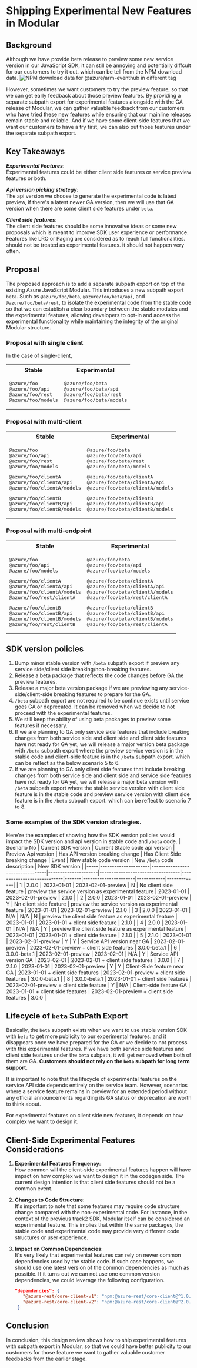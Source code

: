 # Shipping Experimental New Features in Modular

## Background

Although we have provide beta release to preview some new service version in our JavaScript SDK, it can still be annoying and potentially diffcult for our customers to try it out. which can be tell from the NPM download data.
![NPM download data for @azure/arm-eventhub in different tag](image.png)  

However, sometimes we want customers to try the preview feature, so that we can get early feedback about those preview features. By providing a separate subpath export for experimental features alongside with the GA release of Modular, we can gather valuable feedback from our customers who have tried these new features while ensuring that our mainline releases remain stable and reliable. And if we have some client-side features that we want our customers to have a try first, we can also put those features under the separate subpath export.

## Key Takeaways

**_Experimental Features_**:  
Experimental features could be either client side features or service preview features or both.  

**_Api version picking strategy_**:  
The api version we choose to generate the experimental code is latest preview, if there's a latest newer GA version, then we will use that GA version when there are some client side features under `beta`.  

**_Client side features_**:  
The client side features should be some innovative ideas or some new proposals which is meant to improve SDK user experience or performance. Features like LRO or Paging are considered as to reach full functionalities. should not be treated as experimental features. it should not happen very often.  

## Proposal

The proposed approach is to add a separate subpath export on top of the existing Azure JavaScript Modular. This introduces a new subpath export `beta`. Such as `@azure/foo/beta`, `@azure/foo/beta/api`, and `@azure/foo/beta/rest`, to isolate the experimental code from the stable code so that we can establish a clear boundary between the stable modules and the experimental features, allowing developers to opt-in and access the experimental functionality while maintaining the integrity of the original Modular structure.

### Proposal with single client

In the case of single-client,

<!-- markdownlint-disable MD033 -->
<table>
  <tr>
    <th>Stable</th>
    <th>Experimental</th>
  </tr>
  <tr>
    <td>
      <pre lang="typescript">
@azure/foo
@azure/foo/api
@azure/foo/rest
@azure/foo/models
</pre>
</td>
<td>
<pre lang="typescript">
@azure/foo/beta
@azure/foo/beta/api
@azure/foo/beta/rest
@azure/foo/beta/models
</pre>
</td>
  </tr>
</table>
<!-- markdownlint-enable MD033 -->

### Proposal with multi-client

<!-- markdownlint-disable MD033 -->
<table>
  <tr>
    <th>Stable</th>
    <th>Experimental</th>
  </tr>
  <tr>
    <td>
      <pre lang="typescript">
@azure/foo
@azure/foo/api
@azure/foo/rest
@azure/foo/models
</pre>
<pre lang="typescript">
@azure/foo/clientA
@azure/foo/clientA/api
@azure/foo/clientA/models
</pre>
<pre lang="typescript">
@azure/foo/clientB
@azure/foo/clientB/api
@azure/foo/clientB/models
</pre>
</td>
<td>
<pre lang="typescript">
@azure/foo/beta
@azure/foo/beta/api
@azure/foo/beta/rest
@azure/foo/beta/models
</pre>
<pre lang="typescript">
@azure/foo/beta/clientA
@azure/foo/beta/clientA/api
@azure/foo/beta/clientA/models
</pre>
<pre lang="typescript">
@azure/foo/beta/clientB
@azure/foo/beta/clientB/api
@azure/foo/beta/clientB/models
</pre>
</td>
  </tr>
</table>
<!-- markdownlint-enable MD033 -->

### Proposal with multi-endpoint

<!-- markdownlint-disable MD033 -->
<table>
  <tr>
    <th>Stable</th>
    <th>Experimental</th>
  </tr>
  <tr>
    <td>
      <pre lang="typescript">
@azure/foo
@azure/foo/api
@azure/foo/models
</pre>
<pre lang="typescript">
@azure/foo/clientA
@azure/foo/clientA/api
@azure/foo/clientA/models
@azure/foo/rest/clientA
</pre>
<pre lang="typescript">
@azure/foo/clientB
@azure/foo/clientB/api
@azure/foo/clientB/models
@azure/foo/rest/clientB
</pre>
</td>
<td>
<pre lang="typescript">
@azure/foo/beta
@azure/foo/beta/api
@azure/foo/beta/models
</pre>
<pre lang="typescript">
@azure/foo/beta/clientA
@azure/foo/beta/clientA/api
@azure/foo/beta/clientA/models
@azure/foo/beta/rest/clientA
</pre>
<pre lang="typescript">
@azure/foo/beta/clientB
@azure/foo/beta/clientB/api
@azure/foo/beta/clientB/models
@azure/foo/beta/rest/clientA
</pre>
</td>
  </tr>
</table>
<!-- markdownlint-enable MD033 -->

## SDK version policies  

1. Bump minor stable version with `/beta` subpath export if preview any service side/client side breaking/non-breaking features.
1. Release a beta package that reflects the code changes before GA the preview features.
1. Release a major beta version package if we are previewing any service-side/client-side breaking features to prepare for the GA.
1. `/beta` subpath export are not required to be continue exists until service goes GA or deprecated. It can be removed when we decide to not proceed with the experimental features.  
1. We still keep the ability of using beta packages to preview some features if necessary.
1. If we are planning to GA only service side features that include breaking changes from both service side and client side and client side features have not ready for GA yet, we will release a major version beta package with `/beta` subpath export where the preview service version is in the stable code and client-side feature is in the `/beta` subpath export. which can be reflect as the below scenario 5 to 6.
1. If we are planning to GA only client side features that include breaking changes from both service side and client side and service side features have not ready for GA yet, we will release a major beta version with `/beta` subpath export where the stable service version with client side feature is in the stable code and preview service version with client side feature is in the `/beta` subpath export. which can be reflect to scenario 7 to 8.

### Some examples of the SDK version strategies.
Here're the examples of showing how the SDK version policies would impact the SDK version and api version in stable code and `/beta` code.
| Scenario No | Current SDK version |	Current Stable code api version	| Preview Api version	 | Has API version breaking change |	Has Client Side breaking change	| Event	| New stable code version |	New `/beta` code description	| New SDK version |
|-----|---------------------|---------------------------------|---------------------|----------------------------------|----------------------------|-------|----------------------|------------|-------------|
| 1 | 2.0.0 | 2023-01-01 | 2023-02-01-preview | N | No client side feature | preview the service version as experimental feature | 2023-01-01 | 2023-02-01-preview | 2.1.0 |
| 2 | 2.0.0 | 2023-01-01 | 2023-02-01-preview | Y | Nn client side feature | preview the service version as experimental feature | 2023-01-01 | 2023-02-01-preview | 2.1.0 |
| 3 | 2.0.0 | 2023-01-01 | N/A | N/A | N | preview the client side feature as experimental feature | 2023-01-01 | 2023-01-01 + client side feature | 2.1.0 |
| 4 | 2.0.0 | 2023-01-01 | N/A | N/A | Y | preview the client side feature as experimental feature | 2023-01-01 | 2023-01-01 + client side feature | 2.1.0 |
| 5 | 2.1.0 | 2023-01-01 | 2023-02-01-preview | Y | Y | Service API version near GA | 2023-02-01-preview | 2023-02-01-preview + client side features | 3.0.0-beta.1 |
| 6 | 3.0.0-beta.1 | 2023-02-01-preview | 2023-02-01 | N/A | Y | Service API version GA | 2023-02-01 | 2023-02-01 + client side features | 3.0.0 |
| 7 | 2.1.0 | 2023-01-01 | 2023-02-01-preview | Y | Y | Client-Side feature near GA | 2023-01-01 + client side features | 2023-02-01-preview + client side features | 3.0.0-beta.1 |
| 8 | 3.0.0-beta.1 | 2023-01-01 + client side features | 2023-02-01-preview + client side feature | Y | N/A | Client-side feature GA | 2023-01-01 + client side features | 2023-02-01-preview + client side features | 3.0.0 |

## Lifecycle of `beta` SubPath Export

Basically, the `beta` subpath exists when we want to use stable version SDK with `beta` to get more publicity to our experimental features. and it disappears once we have prepared for the GA or we decide to not process with this experimental features. If we have both service side features and client side features under the `beta` subpath, it will get removed when both of them are GA.   **Customers should not rely on the `beta` subpath for long term support**. 

It is important to note that the lifecycle of experimental features on the service API side depends entirely on the service team. However, scenarios where a service feature remains in preview for an extended period without any official announcements regarding its GA status or deprecation are worth to think about.

For experimental features on client side new features, it depends on how complex we want to design it.

## Client-Side Experimental Features Considerations

1. **Experimental Features Frequency**:  
  How common will the client-side experimental features happen will have impact on how complex we want to design it in the codegen side. The current design intention is that client side features should not be a common event.

1. **Changes to Code Structure**:  
  It's important to note that some features may require code structure change compared with the non-experimental code. For instance, in the context of the previous track2 SDK, Modular itself can be considered an experimental feature. This implies that within the same packages, the stable code and experimental code may provide very different code structures or user experience.

1. **Impact on Common Dependencies**:  
  It's very likely that experimental features can rely on newer common dependencies used by the stable code. If such case happens, we should use one latest version of the common dependencies as much as possible. If it turns out we can not use one common version dependencies, we could leverage the following configuration.

   ```json
   "dependencies": {
      "@azure-rest/core-client-v1": "npm:@azure-rest/core-client@^1.0.0",
      "@azure-rest/core-client-v2": "npm:@azure-rest/core-client@^2.0.0"
    } 
   ```

## Conclusion

In conclusion, this design review shows how to ship experimental features with subpath export in Modular, so that we could have better publicity to our customers for those feature we want to gather valuable customer feedbacks from the earlier stage.
